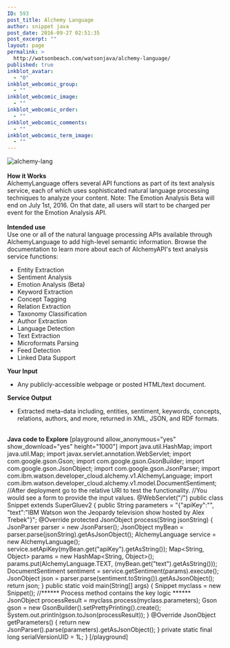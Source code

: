 ```yaml
---
ID: 593
post_title: Alchemy Language
author: snippet java
post_date: 2016-09-27 02:51:35
post_excerpt: ""
layout: page
permalink: >
  http://watsonbeach.com/watsonjava/alchemy-language/
published: true
inkblot_avatar:
  - "0"
inkblot_webcomic_group:
  - ""
inkblot_webcomic_image:
  - ""
inkblot_webcomic_order:
  - ""
inkblot_webcomic_comments:
  - ""
inkblot_webcomic_term_image:
  - ""
---
```

<img src="http://bluecloudnews.com/wp-content/uploads/2016/09/alchemy-lang.jpg" alt="alchemy-lang" class="alignnone size-full wp-image-492" /> </br></br> **How it Works** </br> AlchemyLanguage offers several API functions as part of its text analysis service, each of which uses sophisticated natural language processing techniques to analyze your content. Note: The Emotion Analysis Beta will end on July 1st, 2016. On that date, all users will start to be charged per event for the Emotion Analysis API. </br></br> **Intended use** </br> Use one or all of the natural language processing APIs available through AlchemyLanguage to add high-level semantic information. Browse the documentation to learn more about each of AlchemyAPI's text analysis service functions: 
*   Entity Extraction
*   Sentiment Analysis
*   Emotion Analysis (Beta)
*   Keyword Extraction
*   Concept Tagging
*   Relation Extraction
*   Taxonomy Classification
*   Author Extraction
*   Language Detection
*   Text Extraction
*   Microformats Parsing
*   Feed Detection
*   Linked Data Support</br> 

**Your Input** </br> 
*   Any publicly-accessible webpage or posted HTML/text document.</br> 

**Service Output** </br> 
*   Extracted meta-data including, entities, sentiment, keywords, concepts, relations, authors, and more, returned in XML, JSON, and RDF formats.</br></br> 

**Java code to Explore** [playground allow_anonymous="yes" show_download="yes" height="1000"] import java.util.HashMap; import java.util.Map; import javax.servlet.annotation.WebServlet; import com.google.gson.Gson; import com.google.gson.GsonBuilder; import com.google.gson.JsonObject; import com.google.gson.JsonParser; import com.ibm.watson.developer_cloud.alchemy.v1.AlchemyLanguage; import com.ibm.watson.developer_cloud.alchemy.v1.model.DocumentSentiment; //After deployment go to the relative URI to test the functionality. //You would see a form to provide the input values. @WebServlet("/") public class Snippet extends SuperGluev2 { public String parameters = "{\"apiKey\":\"\", \"text\":\"IBM Watson won the Jeopardy television show hosted by Alex Trebek\"}"; @Override protected JsonObject process(String jsonString) { JsonParser parser = new JsonParser(); JsonObject myBean = parser.parse(jsonString).getAsJsonObject(); AlchemyLanguage service = new AlchemyLanguage(); service.setApiKey(myBean.get("apiKey").getAsString()); Map<String, Object> params = new HashMap<String, Object>(); params.put(AlchemyLanguage.TEXT, (myBean.get("text").getAsString())); DocumentSentiment sentiment = service.getSentiment(params).execute(); JsonObject json = parser.parse(sentiment.toString()).getAsJsonObject(); return json; } public static void main(String[] args) { Snippet myclass = new Snippet(); //****** Process method contains the key logic ****** JsonObject processResult = myclass.process(myclass.parameters); Gson gson = new GsonBuilder().setPrettyPrinting().create(); System.out.println(gson.toJson(processResult)); } @Override JsonObject getParameters() { return new JsonParser().parse(parameters).getAsJsonObject(); } private static final long serialVersionUID = 1L; } [/playground]